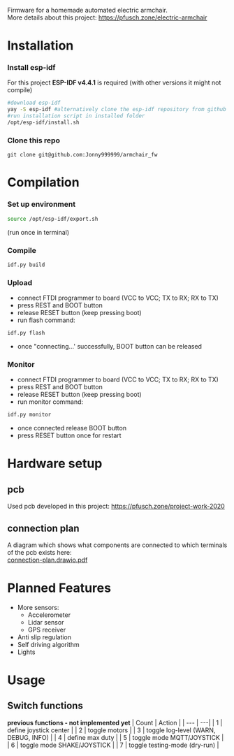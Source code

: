 Firmware for a homemade automated electric armchair.  
More details about this project: https://pfusch.zone/electric-armchair


# Installation
### Install esp-idf
For this project **ESP-IDF v4.4.1** is required (with other versions it might not compile)
```bash
#download esp-idf
yay -S esp-idf #alternatively clone the esp-idf repository from github
#run installation script in installed folder
/opt/esp-idf/install.sh
```
### Clone this repo
```
git clone git@github.com:Jonny999999/armchair_fw
```



# Compilation
### Set up environment
```bash
source /opt/esp-idf/export.sh
```
(run once in terminal)

### Compile
```bash
idf.py build
```

### Upload
- connect FTDI programmer to board (VCC to VCC; TX to RX; RX to TX)
- press REST and BOOT button
- release RESET button (keep pressing boot)
- run flash command:
```bash
idf.py flash
```
- once "connecting...' successfully, BOOT button can be released

### Monitor
- connect FTDI programmer to board (VCC to VCC; TX to RX; RX to TX)
- press REST and BOOT button
- release RESET button (keep pressing boot)
- run monitor command:
```bash
idf.py monitor
```
- once connected release BOOT button
- press RESET button once for restart



# Hardware setup
## pcb
Used pcb developed in this project: https://pfusch.zone/project-work-2020

## connection plan
A diagram which shows what components are connected to which terminals of the pcb exists here:  
[connection-plan.drawio.pdf](connection-plan.drawio.pdf)



# Planned Features
- More sensors:
  - Accelerometer
  - Lidar sensor
  - GPS receiver
- Anti slip regulation
- Self driving algorithm
- Lights



# Usage
## Switch functions
**previous functions - not implemented yet**
| Count | Action |
| --- | ---|
| 1 | define joystick center |
| 2 | toggle motors |
| 3 | toggle log-level (WARN, DEBUG, INFO) |
| 4 | define max duty |
| 5 | toggle mode MQTT/JOYSTICK |
| 6 | toggle mode SHAKE/JOYSTICK |
| 7 | toggle testing-mode (dry-run) |
